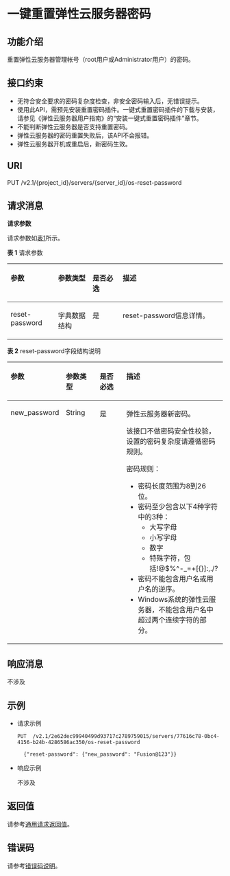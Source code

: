 # 一键重置弹性云服务器密码<a name="ZH-CN_TOPIC_0110109377"></a>

## 功能介绍<a name="section941732182911"></a>

重置弹性云服务器管理帐号（root用户或Administrator用户）的密码。

## 接口约束<a name="section17851195815301"></a>

-   无符合安全要求的密码复杂度检查，非安全密码输入后，无错误提示。
-   使用此API，需预先安装重置密码插件。一键式重置密码插件的下载与安装，请参见《弹性云服务器用户指南》的“安装一键式重置密码插件”章节。
-   不能判断弹性云服务器是否支持重置密码。
-   弹性云服务器的密码重置失败后，该API不会报错。
-   弹性云服务器开机或重启后，新密码生效。

## URI<a name="section85409429323"></a>

PUT /v2.1/\{project\_id\}/servers/\{server\_id\}/os-reset-password

## 请求消息<a name="section149851224366"></a>

**请求参数**

请求参数如[表1](#table41782128362)所示。

**表 1**  请求参数

<a name="table41782128362"></a>
<table><thead align="left"><tr id="row17178181253615"><th class="cellrowborder" valign="top" width="22%" id="mcps1.2.5.1.1"><p id="p3178612173615"><a name="p3178612173615"></a><a name="p3178612173615"></a>参数</p>
</th>
<th class="cellrowborder" valign="top" width="16%" id="mcps1.2.5.1.2"><p id="p2017861210364"><a name="p2017861210364"></a><a name="p2017861210364"></a>参数类型</p>
</th>
<th class="cellrowborder" valign="top" width="14.000000000000002%" id="mcps1.2.5.1.3"><p id="p1775122317363"><a name="p1775122317363"></a><a name="p1775122317363"></a>是否必选</p>
</th>
<th class="cellrowborder" valign="top" width="48%" id="mcps1.2.5.1.4"><p id="p71791812113610"><a name="p71791812113610"></a><a name="p71791812113610"></a>描述</p>
</th>
</tr>
</thead>
<tbody><tr id="row817971293614"><td class="cellrowborder" valign="top" width="22%" headers="mcps1.2.5.1.1 "><p id="p54426520364"><a name="p54426520364"></a><a name="p54426520364"></a>reset-password</p>
</td>
<td class="cellrowborder" valign="top" width="16%" headers="mcps1.2.5.1.2 "><p id="p12442185213364"><a name="p12442185213364"></a><a name="p12442185213364"></a>字典数据结构</p>
</td>
<td class="cellrowborder" valign="top" width="14.000000000000002%" headers="mcps1.2.5.1.3 "><p id="p16442195218369"><a name="p16442195218369"></a><a name="p16442195218369"></a>是</p>
</td>
<td class="cellrowborder" valign="top" width="48%" headers="mcps1.2.5.1.4 "><p id="p15444145213368"><a name="p15444145213368"></a><a name="p15444145213368"></a>reset-password信息详情。</p>
</td>
</tr>
</tbody>
</table>

**表 2**  reset-password字段结构说明

<a name="table18857142453714"></a>
<table><thead align="left"><tr id="row1685772419373"><th class="cellrowborder" valign="top" width="22.222222222222225%" id="mcps1.2.5.1.1"><p id="p15161137463"><a name="p15161137463"></a><a name="p15161137463"></a>参数</p>
</th>
<th class="cellrowborder" valign="top" width="16.161616161616163%" id="mcps1.2.5.1.2"><p id="p1616114719618"><a name="p1616114719618"></a><a name="p1616114719618"></a>参数类型</p>
</th>
<th class="cellrowborder" valign="top" width="13.131313131313133%" id="mcps1.2.5.1.3"><p id="p91617713612"><a name="p91617713612"></a><a name="p91617713612"></a>是否必选</p>
</th>
<th class="cellrowborder" valign="top" width="48.484848484848484%" id="mcps1.2.5.1.4"><p id="p17161137867"><a name="p17161137867"></a><a name="p17161137867"></a>描述</p>
</th>
</tr>
</thead>
<tbody><tr id="row10857524123713"><td class="cellrowborder" valign="top" width="22.222222222222225%" headers="mcps1.2.5.1.1 "><p id="p7335458133717"><a name="p7335458133717"></a><a name="p7335458133717"></a>new_password</p>
</td>
<td class="cellrowborder" valign="top" width="16.161616161616163%" headers="mcps1.2.5.1.2 "><p id="p6335145853717"><a name="p6335145853717"></a><a name="p6335145853717"></a>String</p>
</td>
<td class="cellrowborder" valign="top" width="13.131313131313133%" headers="mcps1.2.5.1.3 "><p id="p16335958163720"><a name="p16335958163720"></a><a name="p16335958163720"></a>是</p>
</td>
<td class="cellrowborder" valign="top" width="48.484848484848484%" headers="mcps1.2.5.1.4 "><p id="p10335155833718"><a name="p10335155833718"></a><a name="p10335155833718"></a>弹性云服务器新密码。</p>
<p id="p4794429104512"><a name="p4794429104512"></a><a name="p4794429104512"></a>该接口不做密码安全性校验，设置的密码复杂度请遵循密码规则。</p>
<p id="p119381857191717"><a name="p119381857191717"></a><a name="p119381857191717"></a>密码规则：</p>
<a name="ul1874445114016"></a><a name="ul1874445114016"></a><ul id="ul1874445114016"><li>密码长度范围为8到26位。</li><li>密码至少包含以下4种字符中的3种：<a name="ul17511141014450"></a><a name="ul17511141014450"></a><ul id="ul17511141014450"><li>大写字母</li><li>小写字母</li><li>数字</li><li>特殊字符，包括!@$%^-_=+[{}]:,./?</li></ul>
</li><li>密码不能包含用户名或用户名的逆序。</li><li>Windows系统的弹性云服务器，不能包含用户名中超过两个连续字符的部分。</li></ul>
</td>
</tr>
</tbody>
</table>

## 响应消息<a name="section11833339153819"></a>

不涉及

## 示例<a name="section1656913472380"></a>

-   请求示例

    ```
    PUT  /v2.1/2e62dec99940499d93717c2789759015/servers/77616c78-0bc4-4156-b24b-4286586ac350/os-reset-password
     
      {"reset-password": {"new_password": "Fusion@123"}}
    ```

-   响应示例

    不涉及


## 返回值<a name="zh-cn_topic_0092803065_zh-cn_topic_0020212692_section22960139"></a>

请参考[通用请求返回值](通用请求返回值.md)。

## 错误码<a name="zh-cn_topic_0092803065_zh-cn_topic_0067161469_zh-cn_topic_0057973179_section23611955"></a>

请参考[错误码说明](错误码说明.md)。

